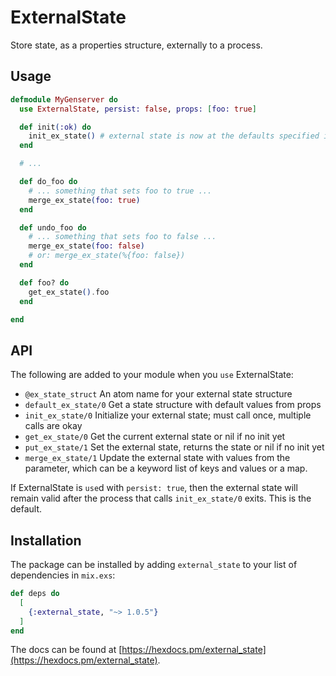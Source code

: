# ExternalState

Store state, as a properties structure, externally to a process.

## Usage
```elixir
defmodule MyGenserver do
  use ExternalState, persist: false, props: [foo: true]

  def init(:ok) do
    init_ex_state() # external state is now at the defaults specified in use
  end

  # ...

  def do_foo do
    # ... something that sets foo to true ...
    merge_ex_state(foo: true)
  end

  def undo_foo do
    # ... something that sets foo to false ...
    merge_ex_state(foo: false)
    # or: merge_ex_state(%{foo: false})
  end

  def foo? do
    get_ex_state().foo
  end

end
```

## API
The following are added to your module when you `use` ExternalState:

- `@ex_state_struct` An atom name for your external state structure
- `default_ex_state/0` Get a state structure with default values from props
- `init_ex_state/0` Initialize your external state; must call once, multiple calls are okay
- `get_ex_state/0` Get the current external state or nil if no init yet
- `put_ex_state/1` Set the external state, returns the state or nil if no init yet
- `merge_ex_state/1` Update the external state with values from the
  parameter, which can be a keyword list of keys and values or a map.

If ExternalState is `use`d with `persist: true`, then the external state will
remain valid after the process that calls `init_ex_state/0` exits. This
is the default.

## Installation

The package can be installed by adding `external_state` to your list of
dependencies in `mix.exs`:

```elixir
def deps do
  [
    {:external_state, "~> 1.0.5"}
  ]
end
```

The docs can be found at [https://hexdocs.pm/external_state](https://hexdocs.pm/external_state).
